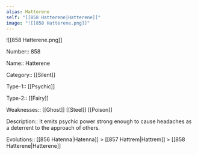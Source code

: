 ```yaml
---
alias: Hatterene
self: "[[858 Hatterene|Hatterene]]"
image: "![[858 Hatterene.png]]"
---
```


![[858 Hatterene.png]]

Number:: 858

Name:: Hatterene

Category:: [[Silent]]

Type-1:: [[Psychic]]

Type-2:: [[Fairy]]

Weaknesses:: [[Ghost]] [[Steel]] [[Poison]]

Description:: It emits psychic power strong enough to cause headaches as a deterrent to the approach of others.

Evolutions:: [[856 Hatenna|Hatenna]] > [[857 Hattrem|Hattrem]] > [[858 Hatterene|Hatterene]]